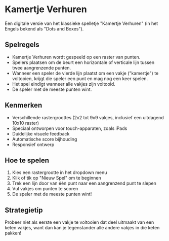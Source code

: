 # Kamertje Verhuren

Een digitale versie van het klassieke spelletje "Kamertje Verhuren" (in het Engels bekend als "Dots and Boxes").

## Spelregels

- Kamertje Verhuren wordt gespeeld op een raster van punten.
- Spelers plaatsen om de beurt een horizontale of verticale lijn tussen twee aangrenzende punten.
- Wanneer een speler de vierde lijn plaatst om een vakje ("kamertje") te voltooien, krijgt die speler een punt en mag nog een keer spelen.
- Het spel eindigt wanneer alle vakjes zijn voltooid.
- De speler met de meeste punten wint.

## Kenmerken

- Verschillende rastergroottes (2x2 tot 9x9 vakjes, inclusief een uitdagend 10x10 raster)
- Speciaal ontworpen voor touch-apparaten, zoals iPads
- Duidelijke visuele feedback
- Automatische score bijhouding
- Responsief ontwerp

## Hoe te spelen

1. Kies een rastergrootte in het dropdown menu
2. Klik of tik op "Nieuw Spel" om te beginnen
3. Trek een lijn door van één punt naar een aangrenzend punt te slepen
4. Vul vakjes om punten te scoren
5. De speler met de meeste punten wint!

## Strategietip

Probeer niet als eerste een vakje te voltooien dat deel uitmaakt van een keten vakjes, want dan kan je tegenstander alle andere vakjes in die keten pakken! 